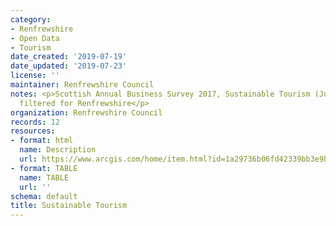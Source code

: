 ```yaml
---
category:
- Renfrewshire
- Open Data
- Tourism
date_created: '2019-07-19'
date_updated: '2019-07-23'
license: ''
maintainer: Renfrewshire Council
notes: <p>Scottish Annual Business Survey 2017, Sustainable Tourism (June 2019 release)-
  filtered for Renfrewshire</p>
organization: Renfrewshire Council
records: 12
resources:
- format: html
  name: Description
  url: https://www.arcgis.com/home/item.html?id=1a29736b06fd42339bb3e9bac85d0bf3
- format: TABLE
  name: TABLE
  url: ''
schema: default
title: Sustainable Tourism
---
```

